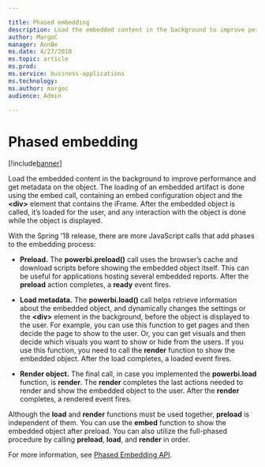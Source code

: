 ```yaml
---

title: Phased embedding
description: Load the embedded content in the background to improve performance and get metadata on the object.
author: MargoC
manager: AnnBe
ms.date: 4/27/2018
ms.topic: article
ms.prod: 
ms.service: business-applications
ms.technology: 
ms.author: margoc
audience: Admin

---
```

#  Phased embedding




[!include[banner](../../../includes/banner.md)]

Load the embedded content in the background to improve performance and get
metadata on the object. The loading of an embedded artifact is done using the
embed call, containing an embed configuration object and the **\<div\>** element
that contains the iFrame. After the embedded object is called, it’s loaded for
the user, and any interaction with the object is done while the object is
displayed.

With the Spring ’18 release, there are more JavaScript calls that add phases to
the embedding process:

-   **Preload.** The **powerbi.preload()** call uses the browser’s cache and
    download scripts before showing the embedded object itself. This can be
    useful for applications hosting several embedded reports. After the
    **preload** action completes, a **ready** event fires.

-   **Load metadata.** The **powerbi.load()** call helps retrieve information
    about the embedded object, and dynamically changes the settings or the
    **\<div\>** element in the background, before the object is displayed to the
    user. For example, you can use this function to get pages and then decide
    the page to show to the user. Or, you can get visuals and then decide which
    visuals you want to show or hide from the users. If you use this function,
    you need to call the **render** function to show the embedded object. After
    the load completes, a loaded event fires.

-   **Render object.** The final call, in case you implemented the
    **powerbi.load** function, is **render**. The **render** completes the last
    actions needed to render and show the embedded object to the user. After the
    **render** completes, a rendered event fires.

Although the **load** and **render** functions must be used together,
**preload** is independent of them. You can use the **embed** function to show
the embedded object after preload. You can also utilize the full-phased
procedure by calling **preload**, **load**, and **render** in order.

For more information, see [Phased Embedding
API](https://github.com/Microsoft/PowerBI-JavaScript/wiki/Phased-Embedding-API).
